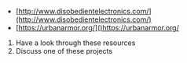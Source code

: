 * [http://www.disobedientelectronics.com/](http://www.disobedientelectronics.com/)
* [https://urbanarmor.org/]()https://urbanarmor.org/

1. Have a look through these resources
2. Discuss one of these projects

